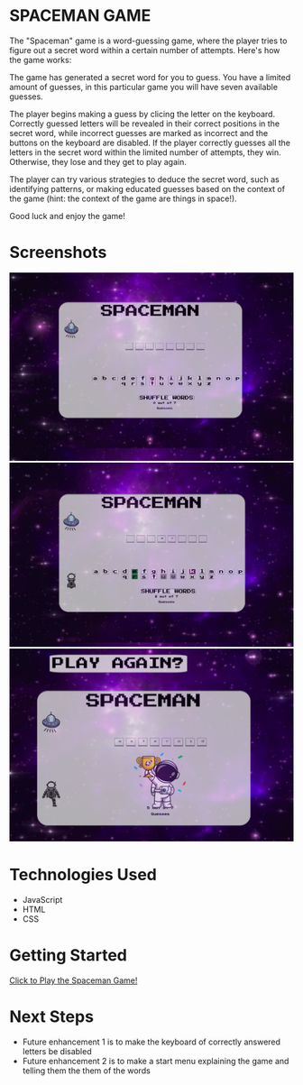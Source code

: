 # SPACEMAN GAME

The "Spaceman" game is a word-guessing game, where the player tries to figure out a secret word within a certain number of attempts. Here's how the game works:

The game has generated a secret word for you to guess. You have a limited amount of guesses, in this particular game you will have seven available guesses.

The player begins making a guess by clicing the letter on the keyboard.
Correctly guessed letters will be revealed in their correct positions in the secret word, while incorrect guesses are marked as incorrect and the buttons on the keyboard are disabled.
If the player correctly guesses all the letters in the secret word within the limited number of attempts, they win. Otherwise, they lose and they get to play again.

The player can try various strategies to deduce the secret word, such as identifying patterns, or making educated guesses based on the context of the game (hint: the context of the game are things in space!).

Good luck and enjoy the game!

# Screenshots

<img src="imgs/screenshot-incorrect.png">
<img src="imgs/screenshot-guess-letter.png">
<img src="imgs/screenshot-win.png">

# Technologies Used

- JavaScript
- HTML
- CSS


# Getting Started

[Click to Play the Spaceman Game!](https://aydagonzalez15.github.io/Spaceman-Game/)

# Next Steps

- Future enhancement 1 is to make the keyboard of correctly answered letters be disabled
- Future enhancement 2 is to make a start menu explaining the game and telling them the them of the words

